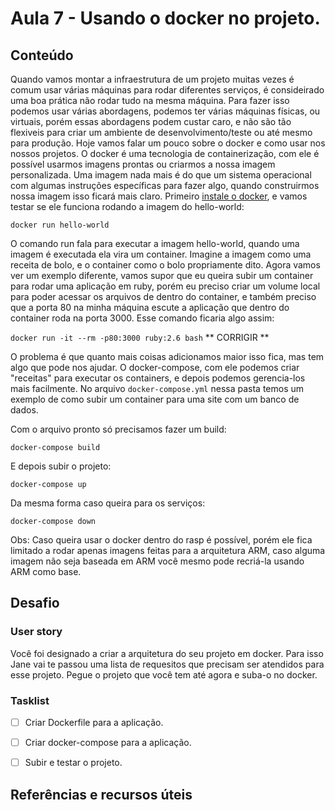 # Aula 7 - Usando o docker no projeto.

## Conteúdo

Quando vamos montar a infraestrutura de um projeto muitas vezes é comum usar várias máquinas para rodar diferentes serviços, é consideirado uma boa prática não rodar tudo na mesma máquina. Para fazer isso podemos usar várias abordagens, podemos ter várias máquinas físicas, ou virtuais, porém essas abordagens podem custar caro, e não são tão flexiveis para criar um ambiente de desenvolvimento/teste ou até mesmo para produção. Hoje vamos falar um pouco sobre o docker e como usar nos nossos projetos.
O docker é uma tecnologia de containerização, com ele é possível usarmos imagens prontas ou criarmos a nossa imagem personalizada. Uma imagem nada mais é do que um sistema operacional com algumas instruções específicas para fazer algo, quando construirmos nossa imagem isso ficará mais claro. Primeiro [instale o docker](https://docs.docker.com/install/), e vamos testar se ele funciona rodando a imagem do hello-world:

`docker run hello-world`

O comando run fala para executar a imagem hello-world, quando uma imagem é executada ela vira um container. Imagine a imagem como uma receita de bolo, e o container como o bolo propriamente dito.
Agora vamos ver um exemplo diferente, vamos supor que eu queira subir um container para rodar uma aplicação em ruby, porém eu preciso criar um volume local para poder acessar os arquivos de dentro do container, e também preciso que a porta 80 na minha máquina escute a aplicação que dentro do container roda na porta 3000. Esse comando ficaria algo assim:

`docker run -it --rm -p80:3000 ruby:2.6 bash` ** CORRIGIR **

O problema é que quanto mais coisas adicionamos maior isso fica, mas tem algo que pode nos ajudar. O docker-compose, com ele podemos criar "receitas" para executar os containers, e depois podemos gerencia-los mais facilmente.
No arquivo `docker-compose.yml` nessa pasta temos um exemplo de como subir um container para uma site com um banco de dados.

Com o arquivo pronto só precisamos fazer um build:

`docker-compose build`

E depois subir o projeto:

`docker-compose up`

Da mesma forma caso queira para os serviços:

`docker-compose down`

Obs: Caso queira usar o docker dentro do rasp é possível, porém ele fica limitado a rodar apenas imagens feitas para a arquitetura ARM, caso alguma imagem não seja baseada em ARM você mesmo pode recriá-la usando ARM como base.


## Desafio

### User story

Você foi designado a criar a arquitetura do seu projeto em docker. Para isso Jane vai te passou uma lista de requesitos que precisam ser atendidos para esse projeto. Pegue o projeto que você tem até agora e suba-o no docker.


### Tasklist

* [ ] Criar Dockerfile para a aplicação.

* [ ] Criar docker-compose para a aplicação.

* [ ] Subir e testar o projeto.


## Referências e recursos úteis

[]()
